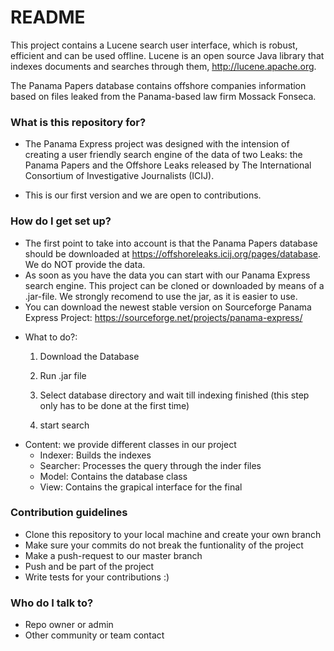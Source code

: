 # README #

This project contains a Lucene search user interface, which is robust, efficient and can be used offline. Lucene is an open source Java library that indexes documents and searches through them, http://lucene.apache.org.

The Panama Papers database contains offshore companies information based on files leaked from the Panama-based law firm Mossack Fonseca.

### What is this repository for? ###

* The Panama Express project was designed with the intension of creating a user friendly search engine of the data of two Leaks: the Panama Papers and the Offshore Leaks released by The International Consortium of Investigative Journalists (ICIJ).

* This is our first version and we are open to contributions.

### How do I get set up? ###

* The first point to take into account is that the Panama Papers database should be downloaded at https://offshoreleaks.icij.org/pages/database. We do NOT provide the data. 
* As soon as you have the data you can start with our Panama Express search engine. This project can be cloned or downloaded by means of a .jar-file. We strongly recomend to use the jar, as it is easier to use.
* You can download the newest stable version on Sourceforge Panama Express Project:
https://sourceforge.net/projects/panama-express/

- What to do?:

    1. Download the Database

    2. Run .jar file
 
    3. Select database directory and wait till indexing finished
       (this step only has to be done at the first time)

    4. start search


* Content: we provide different classes in our project
    - Indexer: Builds the indexes
    - Searcher: Processes the query through the inder files
    - Model: Contains the database class
    - View: Contains the grapical interface for the final

### Contribution guidelines ###

* Clone this repository to your local machine and create your own branch
* Make sure your commits do not break the funtionality of the project
* Make a push-request to our master branch
* Push and be part of the project
* Write tests for your contributions :)

### Who do I talk to? ###

* Repo owner or admin
* Other community or team contact